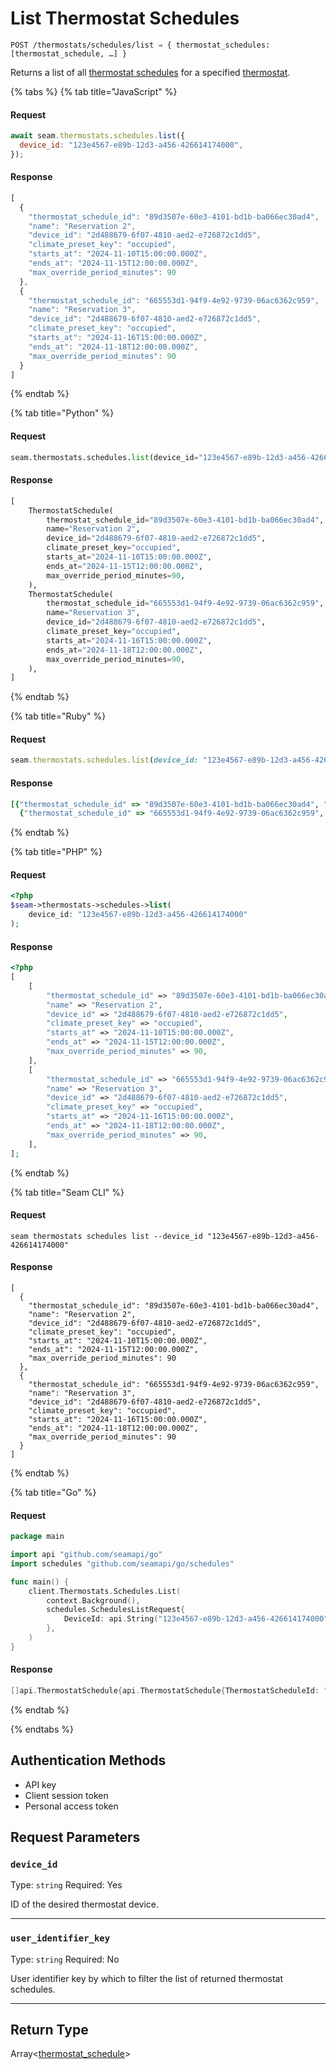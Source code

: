 # List Thermostat Schedules

```
POST /thermostats/schedules/list ⇒ { thermostat_schedules: [thermostat_schedule, …] }
```

Returns a list of all [thermostat schedules](../../../capability-guides/thermostats/creating-and-managing-thermostat-schedules.md) for a specified [thermostat](https://docs.seam.co/latest/capability-guides/thermostats).

{% tabs %}
{% tab title="JavaScript" %}
#### Request

```javascript
await seam.thermostats.schedules.list({
  device_id: "123e4567-e89b-12d3-a456-426614174000",
});
```

#### Response

```javascript
[
  {
    "thermostat_schedule_id": "89d3507e-60e3-4101-bd1b-ba066ec30ad4",
    "name": "Reservation 2",
    "device_id": "2d488679-6f07-4810-aed2-e726872c1dd5",
    "climate_preset_key": "occupied",
    "starts_at": "2024-11-10T15:00:00.000Z",
    "ends_at": "2024-11-15T12:00:00.000Z",
    "max_override_period_minutes": 90
  },
  {
    "thermostat_schedule_id": "665553d1-94f9-4e92-9739-06ac6362c959",
    "name": "Reservation 3",
    "device_id": "2d488679-6f07-4810-aed2-e726872c1dd5",
    "climate_preset_key": "occupied",
    "starts_at": "2024-11-16T15:00:00.000Z",
    "ends_at": "2024-11-18T12:00:00.000Z",
    "max_override_period_minutes": 90
  }
]
```
{% endtab %}

{% tab title="Python" %}
#### Request

```python
seam.thermostats.schedules.list(device_id="123e4567-e89b-12d3-a456-426614174000")
```

#### Response

```python
[
    ThermostatSchedule(
        thermostat_schedule_id="89d3507e-60e3-4101-bd1b-ba066ec30ad4",
        name="Reservation 2",
        device_id="2d488679-6f07-4810-aed2-e726872c1dd5",
        climate_preset_key="occupied",
        starts_at="2024-11-10T15:00:00.000Z",
        ends_at="2024-11-15T12:00:00.000Z",
        max_override_period_minutes=90,
    ),
    ThermostatSchedule(
        thermostat_schedule_id="665553d1-94f9-4e92-9739-06ac6362c959",
        name="Reservation 3",
        device_id="2d488679-6f07-4810-aed2-e726872c1dd5",
        climate_preset_key="occupied",
        starts_at="2024-11-16T15:00:00.000Z",
        ends_at="2024-11-18T12:00:00.000Z",
        max_override_period_minutes=90,
    ),
]
```
{% endtab %}

{% tab title="Ruby" %}
#### Request

```ruby
seam.thermostats.schedules.list(device_id: "123e4567-e89b-12d3-a456-426614174000")
```

#### Response

```ruby
[{"thermostat_schedule_id" => "89d3507e-60e3-4101-bd1b-ba066ec30ad4", "name" => "Reservation 2", "device_id" => "2d488679-6f07-4810-aed2-e726872c1dd5", "climate_preset_key" => "occupied", "starts_at" => "2024-11-10T15:00:00.000Z", "ends_at" => "2024-11-15T12:00:00.000Z", "max_override_period_minutes" => 90},
  {"thermostat_schedule_id" => "665553d1-94f9-4e92-9739-06ac6362c959", "name" => "Reservation 3", "device_id" => "2d488679-6f07-4810-aed2-e726872c1dd5", "climate_preset_key" => "occupied", "starts_at" => "2024-11-16T15:00:00.000Z", "ends_at" => "2024-11-18T12:00:00.000Z", "max_override_period_minutes" => 90}]
```
{% endtab %}

{% tab title="PHP" %}
#### Request

```php
<?php
$seam->thermostats->schedules->list(
    device_id: "123e4567-e89b-12d3-a456-426614174000"
);
```

#### Response

```php
<?php
[
    [
        "thermostat_schedule_id" => "89d3507e-60e3-4101-bd1b-ba066ec30ad4",
        "name" => "Reservation 2",
        "device_id" => "2d488679-6f07-4810-aed2-e726872c1dd5",
        "climate_preset_key" => "occupied",
        "starts_at" => "2024-11-10T15:00:00.000Z",
        "ends_at" => "2024-11-15T12:00:00.000Z",
        "max_override_period_minutes" => 90,
    ],
    [
        "thermostat_schedule_id" => "665553d1-94f9-4e92-9739-06ac6362c959",
        "name" => "Reservation 3",
        "device_id" => "2d488679-6f07-4810-aed2-e726872c1dd5",
        "climate_preset_key" => "occupied",
        "starts_at" => "2024-11-16T15:00:00.000Z",
        "ends_at" => "2024-11-18T12:00:00.000Z",
        "max_override_period_minutes" => 90,
    ],
];
```
{% endtab %}

{% tab title="Seam CLI" %}
#### Request

```seam_cli
seam thermostats schedules list --device_id "123e4567-e89b-12d3-a456-426614174000"
```

#### Response

```seam_cli
[
  {
    "thermostat_schedule_id": "89d3507e-60e3-4101-bd1b-ba066ec30ad4",
    "name": "Reservation 2",
    "device_id": "2d488679-6f07-4810-aed2-e726872c1dd5",
    "climate_preset_key": "occupied",
    "starts_at": "2024-11-10T15:00:00.000Z",
    "ends_at": "2024-11-15T12:00:00.000Z",
    "max_override_period_minutes": 90
  },
  {
    "thermostat_schedule_id": "665553d1-94f9-4e92-9739-06ac6362c959",
    "name": "Reservation 3",
    "device_id": "2d488679-6f07-4810-aed2-e726872c1dd5",
    "climate_preset_key": "occupied",
    "starts_at": "2024-11-16T15:00:00.000Z",
    "ends_at": "2024-11-18T12:00:00.000Z",
    "max_override_period_minutes": 90
  }
]
```
{% endtab %}

{% tab title="Go" %}
#### Request

```go
package main

import api "github.com/seamapi/go"
import schedules "github.com/seamapi/go/schedules"

func main() {
	client.Thermostats.Schedules.List(
		context.Background(),
		schedules.SchedulesListRequest{
			DeviceId: api.String("123e4567-e89b-12d3-a456-426614174000"),
		},
	)
}
```

#### Response

```go
[]api.ThermostatSchedule{api.ThermostatSchedule{ThermostatScheduleId: "89d3507e-60e3-4101-bd1b-ba066ec30ad4", Name: "Reservation 2", DeviceId: "2d488679-6f07-4810-aed2-e726872c1dd5", ClimatePresetKey: "occupied", StartsAt: "2024-11-10T15:00:00.000Z", EndsAt: "2024-11-15T12:00:00.000Z", MaxOverridePeriodMinutes: 90}, api.ThermostatSchedule{ThermostatScheduleId: "665553d1-94f9-4e92-9739-06ac6362c959", Name: "Reservation 3", DeviceId: "2d488679-6f07-4810-aed2-e726872c1dd5", ClimatePresetKey: "occupied", StartsAt: "2024-11-16T15:00:00.000Z", EndsAt: "2024-11-18T12:00:00.000Z", MaxOverridePeriodMinutes: 90}}
```
{% endtab %}

{% endtabs %}

## Authentication Methods

- API key
- Client session token
- Personal access token

## Request Parameters

### `device_id`

Type: `string`
Required: Yes

ID of the desired thermostat device.

***

### `user_identifier_key`

Type: `string`
Required: No

User identifier key by which to filter the list of returned thermostat schedules.

***

## Return Type

Array<[thermostat\_schedule](./)>
